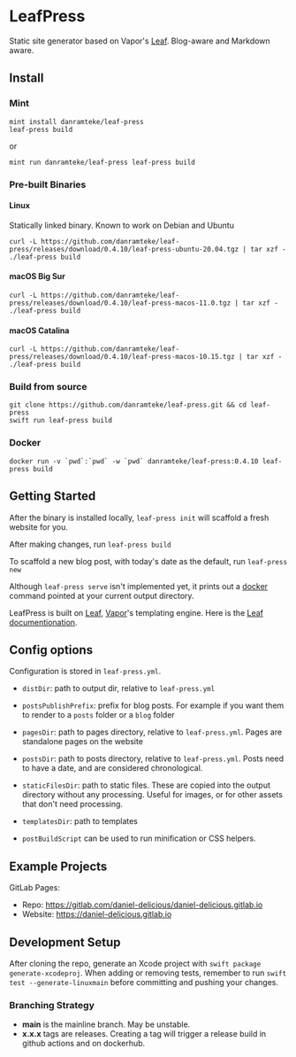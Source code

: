 # LeafPress

Static site generator based on Vapor's [Leaf](https://github.com/vapor/leaf-kit.git). Blog-aware and Markdown aware.


## Install

### Mint

```
mint install danramteke/leaf-press
leaf-press build
```

or

```
mint run danramteke/leaf-press leaf-press build
```

### Pre-built Binaries

#### Linux 

Statically linked binary. Known to work on Debian and Ubuntu

```
curl -L https://github.com/danramteke/leaf-press/releases/download/0.4.10/leaf-press-ubuntu-20.04.tgz | tar xzf -
./leaf-press build
```

#### macOS Big Sur

```
curl -L https://github.com/danramteke/leaf-press/releases/download/0.4.10/leaf-press-macos-11.0.tgz | tar xzf -
./leaf-press build
```

#### macOS Catalina

```
curl -L https://github.com/danramteke/leaf-press/releases/download/0.4.10/leaf-press-macos-10.15.tgz | tar xzf -
./leaf-press build
```

### Build from source

```
git clone https://github.com/danramteke/leaf-press.git && cd leaf-press
swift run leaf-press build 
```

### Docker

```
docker run -v `pwd`:`pwd` -w `pwd` danramteke/leaf-press:0.4.10 leaf-press build
```

## Getting Started

After the binary is installed locally, `leaf-press init` will scaffold a fresh website for you.

After making changes, run `leaf-press build`

To scaffold a new blog post, with today's date as the default, run `leaf-press new`

Although `leaf-press serve` isn't implemented yet, it prints out a [docker](https://www.docker.com) command pointed at your current output directory.

LeafPress is built on [Leaf](https://github.com/vapor/leaf.git), [Vapor](https://github.com/vapor/vapor.git)'s templating engine. Here is the [Leaf documentionation](https://docs.vapor.codes/4.0/leaf/overview/).

## Config options

Configuration is stored in `leaf-press.yml`. 

- `distDir`: path to output dir, relative to `leaf-press.yml`
- `postsPublishPrefix`: prefix for blog posts. For example if you want them to render to a `posts` folder or a `blog` folder
- `pagesDir`: path to pages directory, relative to `leaf-press.yml`. Pages are standalone pages on the website
- `postsDir`: path to posts directory, relative to `leaf-press.yml`. Posts need to have a date, and are considered chronological.
- `staticFilesDir`: path to static files. These are copied into the output directory without any processing. Useful for images, or for other assets that don't need processing.
- `templatesDir`: path to templates

- `postBuildScript` can be used to run minification or CSS helpers. 


## Example Projects

GitLab Pages: 

- Repo: <https://gitlab.com/daniel-delicious/daniel-delicious.gitlab.io>
- Website: <https://daniel-delicious.gitlab.io>

## Development Setup

After cloning the repo, generate an Xcode project with `swift package generate-xcodeproj`. When adding or removing tests, remember to run `swift test --generate-linuxmain` before committing and pushing your changes.

### Branching Strategy

- **main** is the mainline branch. May be unstable.
- **x.x.x** tags are releases. Creating a tag will trigger a release build in github actions and on dockerhub.
